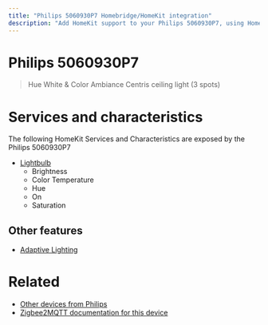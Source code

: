 ```yaml
---
title: "Philips 5060930P7 Homebridge/HomeKit integration"
description: "Add HomeKit support to your Philips 5060930P7, using Homebridge, Zigbee2MQTT and homebridge-z2m."
---
```

<!---
This file has been GENERATED using src/docgen/docgen.ts
DO NOT EDIT THIS FILE MANUALLY!
-->
# Philips 5060930P7
> Hue White & Color Ambiance Centris ceiling light (3 spots)


# Services and characteristics
The following HomeKit Services and Characteristics are exposed by
the Philips 5060930P7

* [Lightbulb](../../light.md)
  * Brightness
  * Color Temperature
  * Hue
  * On
  * Saturation

## Other features
* [Adaptive Lighting](../../light.md)

# Related
* [Other devices from Philips](../index.md#philips)
* [Zigbee2MQTT documentation for this device](https://www.zigbee2mqtt.io/devices/5060930P7.html)